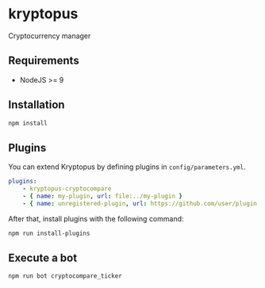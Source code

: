 kryptopus
=========

Cryptocurrency manager

Requirements
------------

* NodeJS >= 9


Installation
------------

```bash
npm install
```


Plugins
-------

You can extend Kryptopus by defining plugins in `config/parameters.yml`.

```yaml
plugins:
    - kryptopus-cryptocompare
    - { name: my-plugin, url: file:../my-plugin }
    - { name: unregistered-plugin, url: https://github.com/user/plugin.git }
```

After that, install plugins with the following command:

```bash
npm run install-plugins
```


Execute a bot
-------------

```bash
npm run bot cryptocompare_ticker
```


